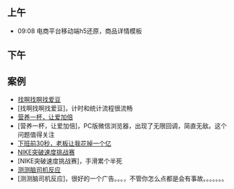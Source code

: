 ## 上午
* 09:08 电商平台移动端h5还原，商品详情模板
## 下午

## 案例
* [找啊找啊找爱豆](http://douyin.buyansu.com/find_idol/)
* [找啊找啊找爱豆]，计时和统计流程很流畅
* [营养一杯，让爱加倍](https://open.weixin.qq.com/connect/oauth2/authorize?appid=wx0d61def75fe688bd&redirect_uri=http%3A%2F%2Fwx.wgmf.com%2Fwechat-service%2Foauth2%2Fredirector_ui%3Fredirect%3Dhttp%253A%252F%252Fwx.wgmf.com%252Fwechat-html%252Fhtml%252Ftransfer%252Ftransfer.html&response_type=code&scope=snsapi_userinfo&state=state&connect_redirect=1#wechat_redirect)
* [营养一杯，让爱加倍]，PC版微信浏览器，出现了无限回调，简直无敌。这个问题值得关注
* [下班前30秒，老板让我花掉一个亿](http://kugou.cloudplug.cn/)
* [NIKE突破速度挑战赛](https://a.nike.com.cn/fast/)
* [NIKE突破速度挑战赛]，手滑累个半死
* [测测脑司机反应](https://promotion.geely.com/dhgl/save/)
* [测测脑司机反应]，很好的一个广告。。。，不管你怎么点都是会有事故。。。。。。。

